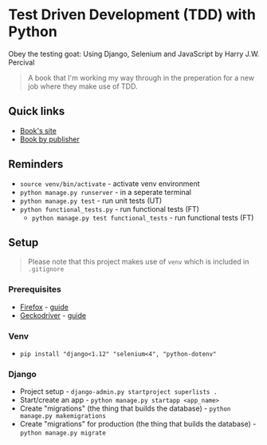 # Test Driven Development (TDD) with Python
Obey the testing goat: Using Django, Selenium and JavaScript by Harry J.W. Percival

> A book that I'm working my way through in the preperation for a new job where they make use of TDD. 

## Quick links
* [Book's site](https://www.obeythetestinggoat.com/)
* [Book by publisher](https://www.oreilly.com/library/view/test-driven-development-with/9781449365141/pr05.html)

## Reminders

* `source venv/bin/activate` - activate venv environment
* `python manage.py runserver` - in a seperate terminal
* `python manage.py test` - run unit tests (UT)
* `python functional_tests.py` - run functional tests (FT)
  * `python manage.py test functional_tests` - run functional tests (FT)

## Setup

> Please note that this project makes use of `venv` which is included in `.gitignore`

### Prerequisites

* [Firefox](https://www.mozilla.org/en-US/firefox/linux/?utm_medium=referral&utm_source=support.mozilla.org) - [guide](https://support.mozilla.org/en-US/kb/install-firefox-linux)
* [Geckodriver](https://github.com/mozilla/geckodriver) - [guide](https://askubuntu.com/questions/870530/how-to-install-geckodriver-in-ubuntu#871077)

### Venv

* `pip install "django<1.12" "selenium<4", "python-dotenv"`

### Django

* Project setup - `django-admin.py startproject superlists .`
* Start/create an app - `python manage.py startapp <app_name>`
* Create "migrations" (the thing that builds the database) - `python manage.py makemigrations`
* Create "migrations" for production (the thing that builds the database) - `python manage.py migrate`
